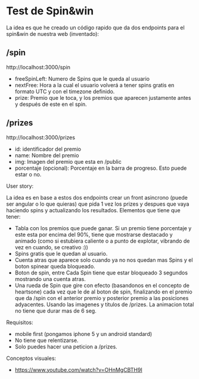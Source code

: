 # Test de Spin&win

La idea es que he creado un código rapido que da dos endpoints para el spin&win de nuestra web (inventado):

## /spin
http://localhost:3000/spin

- freeSpinLeft:
Numero de Spins que le queda al usuario
- nextFree:
Hora a la cual el usuario volverá a tener spins gratis en formato UTC y con el timezone definido.
- prize:
Premio que le toca, y los premios que aparecen justamente antes y después de este en el spin.

## /prizes
http://localhost:3000/prizes
- id: identificador del premio
- name: Nombre del premio
- img: Imagen del premio que esta en /public
- porcentaje (opcional): Porcentaje en la barra de progreso. Esto puede estar o no.


User story: 

La idea es en base a estos dos endpoints crear un front asincrono (puede ser angular o lo que quieras) que pida 1 vez los prizes y despues que vaya haciendo spins y actualizando los resultados.
Elementos que tiene que tener: 
* Tabla con los premios que puede ganar. Si un premio tiene porcentaje y este esta por encima del 90%, tiene que mostrarse destacado y animado (como si estubiera caliente o a punto de explotar, vibrando de vez en cuando, se creativo :))
* Spins gratis que le quedan al usuario.
* Cuenta atras que aparece solo cuando ya no nos quedan mas Spins y el boton spinear queda bloqueado.
* Boton de spin, entre Cada Spin tiene que estar bloqueado 3 segundos mostrando una cuenta atras.
* Una rueda de Spin que gire con efecto (basandonos en el concepto de heartsone) cada vez que le de al boton de spin, finalizando en el premio que da /spin con el anterior premio y posterior premio a las posiciones adyacentes. Usando las imagenes y titulos de /prizes. La animacion total no tiene que durar mas de 6 seg.  

Requisitos:
- mobile first (pongamos iphone 5 y un android standard)
- No tiene que relentizarse.
- Solo puedes hacer una peticion a /prizes.  

Conceptos visuales:
- https://www.youtube.com/watch?v=OHnMgCBTH9I

